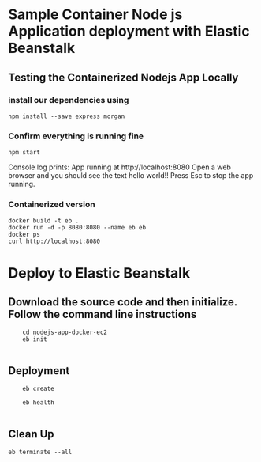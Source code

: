 # Sample Container Node js Application deployment with Elastic Beanstalk


## Testing the Containerized Nodejs App Locally

### install our dependencies using 

`npm install --save express morgan`

### Confirm everything is running fine

`npm start`

Console log prints: App running at http://localhost:8080
Open a web browser and you should see the text hello world!!
Press Esc to stop the app running.  

### Containerized version

```
docker build -t eb .
docker run -d -p 8080:8080 --name eb eb
docker ps
curl http://localhost:8080
```


# Deploy to Elastic Beanstalk

## Download the source code and then initialize. Follow the command line instructions

```
    cd nodejs-app-docker-ec2
    eb init
    
```


## Deployment

```
    eb create

    eb health 
    
 ```

## Clean Up

```
eb terminate --all
```